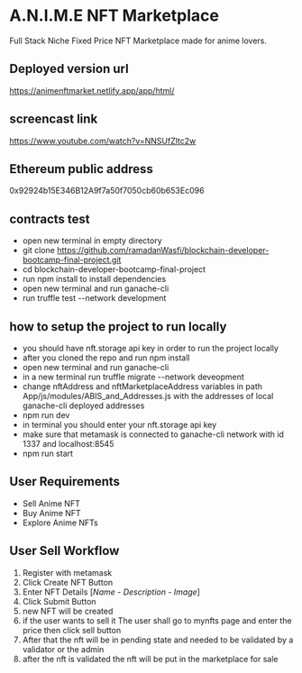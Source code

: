 # A.N.I.M.E NFT Marketplace
Full Stack Niche Fixed Price NFT Marketplace made for anime lovers.


## Deployed version url
https://animenftmarket.netlify.app/app/html/

## screencast link
https://www.youtube.com/watch?v=NNSUfZltc2w

## Ethereum public address
0x92924b15E346B12A9f7a50f7050cb60b653Ec096

## contracts test
* open new terminal in empty directory
* git clone https://github.com/ramadanWasfi/blockchain-developer-bootcamp-final-project.git
* cd blockchain-developer-bootcamp-final-project
* run npm install to install dependencies
* open new terminal and run ganache-cli
* run truffle test --network development

## how to setup the project to run locally
* you should have nft.storage api key in order to run the project locally
* after you cloned the repo and run npm install
* open new terminal and run ganache-cli
* in a new terminal run truffle migrate --network deveopment
* change nftAddress and nftMarketplaceAddress variables in path App/js/modules/ABIS_and_Addresses.js with the addresses of local ganache-cli deployed addresses
* npm run dev
* in terminal you should enter your nft.storage api key
* make sure that metamask is connected to ganache-cli network with id 1337 and localhost:8545
* npm run start 
 

## User Requirements
* Sell Anime NFT
* Buy Anime NFT
* Explore Anime NFTs
  
## User Sell Workflow
1. Register with metamask
2. Click Create NFT Button
3. Enter NFT Details [*Name* - *Description* - *Image*]
4. Click Submit Button
5. new NFT will be created
6. if the user wants to sell it The user shall go to mynfts page and enter the price then click sell button
8. After that the nft will be in pending state and needed to be validated by a validator or the admin
9. after the nft is validated the nft will be put in the marketplace for sale

